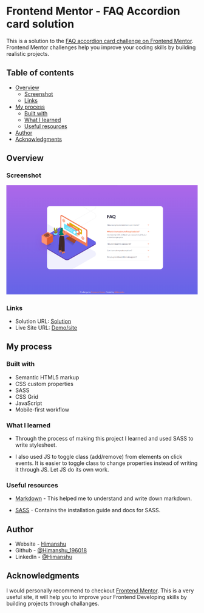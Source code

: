 # Frontend Mentor - FAQ Accordion card solution

This is a solution to the [FAQ accordion card challenge on Frontend Mentor](https://www.frontendmentor.io/challenges/faq-accordion-card-XlyjD0Oam). Frontend Mentor challenges help you improve your coding skills by building realistic projects.

## Table of contents

- [Overview](#overview)
  - [Screenshot](#screenshot)
  - [Links](#links)
- [My process](#my-process)
  - [Built with](#built-with)
  - [What I learned](#what-i-learned)
  - [Useful resources](#useful-resources)
- [Author](#author)
- [Acknowledgments](#acknowledgments)

## Overview

### Screenshot

![screenshot](images/screenshot.png)

### Links

- Solution URL: [Solution](https://github.com/Himanshu-196018/faq-accordion-card-challenge)
- Live Site URL: [Demo/site](https://himanshu-196018.github.io/faq-accordion-card-challenge/)

## My process

### Built with

- Semantic HTML5 markup
- CSS custom properties
- SASS
- CSS Grid
- JavaScript
- Mobile-first workflow

### What I learned

- Through the process of making this project I learned and used SASS to write stylesheet.

- I also used JS to toggle class (add/remove) from elements on click events. It is easier to toggle class to change properties instead of writing it through JS. Let JS do its own work.

### Useful resources

- [Markdown](https://www.markdownguide.org/) - This helped me to understand and write down markdown.

- [SASS](https://sass-lang.com/) - Contains the installation guide and docs for SASS.

## Author

- Website - [Himanshu]("")
- Github - [@Himanshu_196018](https://github.com/Himanshu-196018)
- LinkedIn - [@Himanshu](www.linkedin.com/in/himanshu-kumar-2b7993167)

## Acknowledgments

I would personally recommend to checkout [Frontend Mentor](https://www.frontendmentor.io/). This is a very useful site, it will help you to improve your Frontend Developing skills by building projects through challanges.
